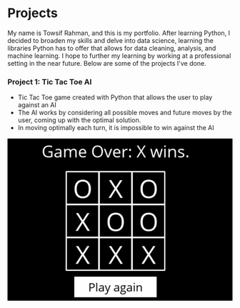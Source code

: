 # Projects
My name is Towsif Rahman, and this is my portfolio. After learning Python, I decided to broaden my skills and delve into data science, learning the libraries Python has to offer that allows for data cleaning, analysis, and machine learning. I hope to further my learning by working at a professional setting in the near future. Below are some of the projects I've done. 

### Project 1: Tic Tac Toe AI
* Tic Tac Toe game created with Python that allows the user to play against an AI
* The AI works by considering all possible moves and future moves by the user, coming up with the optimal solution.
* In moving optimally each turn, it is impossible to win against the AI

![](https://github.com/TowsifR/Projects/blob/master/Images/tictactoe.png)

